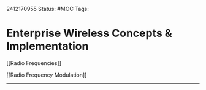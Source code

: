 2412170955
	Status: #MOC
		Tags: 

# Enterprise Wireless Concepts & Implementation


[[Radio Frequencies]]

[[Radio Frequency Modulation]]


























---
